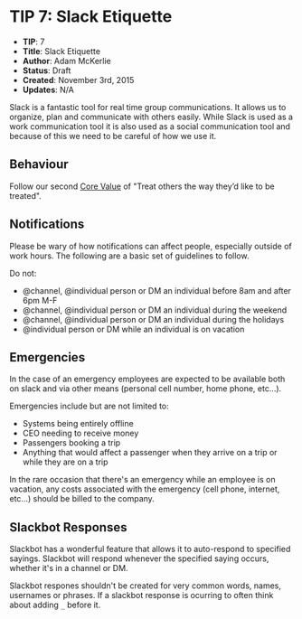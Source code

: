 # TIP 7: Slack Etiquette

* **TIP**: 7
* **Title**:  Slack Etiquette
* **Author**: Adam McKerlie
* **Status**: Draft
* **Created**: November 3rd, 2015
* **Updates**: N/A

Slack is a fantastic tool for real time group communications. It allows us to organize, plan and communicate with others easily. While Slack is used as a work communication tool it is also used as a social communication tool and because of this we need to be careful of how we use it.

## Behaviour

Follow our second [Core Value](https://github.com/gadventures/TIPs/blob/master/tips/tip-1-core-values.md) of "Treat others the way they’d like to be treated".

## Notifications

Please be wary of how notifications can affect people, especially outside of work hours. The following are a basic set of guidelines to follow.

Do not:
* @channel, @individual person or DM an individual before 8am and after 6pm M-F
* @channel, @individual person or DM an individual during the weekend
* @channel, @individual person or DM an individual during the holidays
* @individual person or DM while an individual is on vacation

## Emergencies

In the case of an emergency employees are expected to be available both on slack and via other means (personal cell number, home phone, etc...).

Emergencies include but are not limited to:

* Systems being entirely offline
* CEO needing to receive money
* Passengers booking a trip
* Anything that would affect a passenger when they arrive on a trip or while they are on a trip

In the rare occasion that there's an emergency while an employee is on vacation, any costs associated with the emergency (cell phone, internet, etc...) should be billed to the company.

## Slackbot Responses

Slackbot has a wonderful feature that allows it to auto-respond to specified sayings. Slackbot will respond whenever the specified saying occurs, whether it's in a channel or DM.

Slackbot respones shouldn't be created for very common words, names, usernames or phrases. If a slackbot response is ocurring to often think about adding `_` before it.
